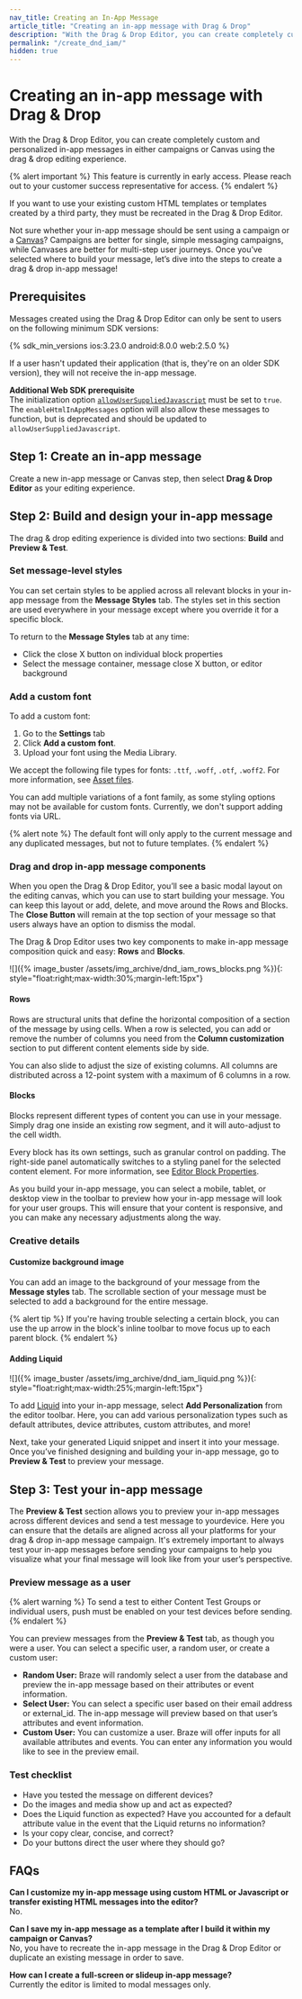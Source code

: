 ```yaml
---
nav_title: Creating an In-App Message
article_title: "Creating an in-app message with Drag & Drop"
description: "With the Drag & Drop Editor, you can create completely custom and personalized in-app messages in either campaigns or Canvas using the drag & drop editing experience."
permalink: "/create_dnd_iam/"
hidden: true
---
```


# Creating an in-app message with Drag & Drop

With the Drag & Drop Editor, you can create completely custom and personalized in-app messages in either campaigns or Canvas using the drag & drop editing experience.

{% alert important %}
This feature is currently in early access. Please reach out to your customer success representative for access.
{% endalert %}

If you want to use your existing custom HTML templates or templates created by a third party, they must be recreated in the Drag & Drop Editor.

Not sure whether your in-app message should be sent using a campaign or a [Canvas]({{site.baseurl}}/user_guide/engagement_tools/canvas/create_a_canvas/in-app_messages_in_canvas/)? Campaigns are better for single, simple messaging campaigns, while Canvases are better for multi-step user journeys. Once you’ve selected where to build your message, let’s dive into the steps to create a drag & drop in-app message!

## Prerequisites

Messages created using the Drag & Drop Editor can only be sent to users on the following minimum SDK versions:

{% sdk_min_versions ios:3.23.0 android:8.0.0 web:2.5.0 %}

If a user hasn't updated their application (that is, they're on an older SDK version), they will not receive the in-app message.

**Additional Web SDK prerequisite**<br>
The initialization option [`allowUserSuppliedJavascript`](https://js.appboycdn.com/web-sdk/latest/doc/modules/braze.html#initializationoptions) must be set to `true`. The `enableHtmlInAppMessages` option will also allow these messages to function, but is deprecated and should be updated to `allowUserSuppliedJavascript`.

## Step 1: Create an in-app message

Create a new in-app message or Canvas step, then select **Drag & Drop Editor** as your editing experience.

## Step 2: Build and design your in-app message

The drag & drop editing experience is divided into two sections: **Build** and **Preview & Test**.

### Set message-level styles

You can set certain styles to be applied across all relevant blocks in your in-app message from the **Message Styles** tab. The styles set in this section are used everywhere in your message except where you override it for a specific block.

To return to the **Message Styles** tab at any time:

- Click the close X button on individual block properties
- Select the message container, message close X button, or editor background

### Add a custom font

To add a custom font:

1. Go to the **Settings** tab
2. Click **Add a custom font**.
3. Upload your font using the Media Library. 

We accept the following file types for fonts: `.ttf`, `.woff`, `.otf`, `.woff2`. For more information, see [Asset files]({{site.baseurl}}/user_guide/message_building_by_channel/in-app_messages/customize/html_in-app_messages#asset-files).

You can add multiple variations of a font family, as some styling options may not be available for custom fonts. Currently, we don't support adding fonts via URL.

{% alert note %}
The default font will only apply to the current message and any duplicated messages, but not to future templates.
{% endalert %}

### Drag and drop in-app message components

When you open the Drag & Drop Editor, you’ll see a basic modal layout on the editing canvas, which you can use to start building your message. You can keep this layout or add, delete, and move around the Rows and Blocks. The **Close Button** will remain at the top section of your message so that users always have an option to dismiss the modal.

The Drag & Drop Editor uses two key components to make in-app message composition quick and easy: **Rows** and **Blocks**.

![]({% image_buster /assets/img_archive/dnd_iam_rows_blocks.png %}){: style="float:right;max-width:30%;margin-left:15px"}

#### Rows

Rows are structural units that define the horizontal composition of a section of the message by using cells. When a row is selected, you can add or remove the number of columns you need from the **Column customization** section to put different content elements side by side. 

You can also slide to adjust the size of existing columns. All columns are distributed across a 12-point system with a maximum of 6 columns in a row.

#### Blocks

Blocks represent different types of content you can use in your message. Simply drag one inside an existing row segment, and it will auto-adjust to the cell width.

Every block has its own settings, such as granular control on padding. The right-side panel automatically switches to a styling panel for the selected content element. For more information, see [Editor Block Properties]({{site.baseurl}}/editor_blocks_dnd_iam/).

As you build your in-app message, you can select a mobile, tablet, or desktop view in the toolbar to preview how your in-app message will look for your user groups. This will ensure that your content is responsive, and you can make any necessary adjustments along the way.

### Creative details

#### Customize background image 

You can add an image to the background of your message from the **Message styles** tab. The scrollable section of your message must be selected to add a background for the entire message.

{% alert tip %}
If you're having trouble selecting a certain block, you can use the up arrow in the block's inline toolbar to move focus up to each parent block.
{% endalert %}

#### Adding Liquid

![]({% image_buster /assets/img_archive/dnd_iam_liquid.png %}){: style="float:right;max-width:25%;margin-left:15px"}

To add [Liquid]({{site.baseurl}}/user_guide/personalization_and_dynamic_content/liquid) into your in-app message, select <i class="fa-solid fa-circle-plus"></i> **Add Personalization** from the editor toolbar. Here, you can add various personalization types such as default attributes, device attributes, custom attributes, and more!

Next, take your generated Liquid snippet and insert it into your message. Once you’ve finished designing and building your in-app message, go to **Preview & Test** to preview your message.

## Step 3: Test your in-app message

The **Preview & Test** section allows you to preview your in-app messages across different devices and send a test message to yourdevice. Here you can ensure that the details are aligned across all your platforms for your drag & drop in-app message campaign. It's extremely important to always test your in-app messages before sending your campaigns to help you visualize what your final message will look like from your user’s perspective.

### Preview message as a user

{% alert warning %}
To send a test to either Content Test Groups or individual users, push must be enabled on your test devices before sending.
{% endalert %}

You can preview messages from the **Preview & Test** tab, as though you were a user. You can select a specific user, a random user, or create a custom user:

- **Random User:** Braze will randomly select a user from the database and preview the in-app message based on their attributes or event information.
- **Select User:** You can select a specific user based on their email address or external_id. The in-app message will preview based on that user’s attributes and event information.
- **Custom User:** You can customize a user. Braze will offer inputs for all available attributes and events. You can enter any information you would like to see in the preview email.

### Test checklist

- Have you tested the message on different devices?
- Do the images and media show up and act as expected?
- Does the Liquid function as expected? Have you accounted for a default attribute value in the event that the Liquid returns no information?
- Is your copy clear, concise, and correct?
- Do your buttons direct the user where they should go?

## FAQs

**Can I customize my in-app message using custom HTML or Javascript or transfer existing HTML messages into the editor?**<br>
No.

**Can I save my in-app message as a template after I build it within my campaign or Canvas?**<br>
No, you have to recreate the in-app message in the Drag & Drop Editor or duplicate an existing message in order to save.

**How can I create a full-screen or slideup in-app message?**<br>
Currently the editor is limited to modal messages only.